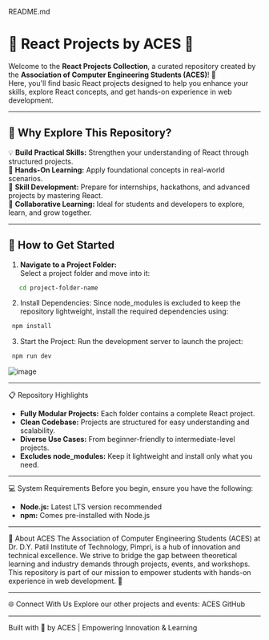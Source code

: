 README.md
# 🌟 React Projects by ACES 🚀  
Welcome to the **React Projects Collection**, a curated repository created by the **Association of Computer Engineering Students (ACES)**! 🎉  
Here, you'll find basic React projects designed to help you enhance your skills, explore React concepts, and get hands-on experience in web development.

---

## 🌟 Why Explore This Repository?  

💡 **Build Practical Skills:** Strengthen your understanding of React through structured projects.  
🎯 **Hands-On Learning:** Apply foundational concepts in real-world scenarios.  
🌟 **Skill Development:** Prepare for internships, hackathons, and advanced projects by mastering React.  
🤝 **Collaborative Learning:** Ideal for students and developers to explore, learn, and grow together.  

---

## 🚀 How to Get Started  

1. **Navigate to a Project Folder:**  
   Select a project folder and move into it:
   
```bash
   cd project-folder-name
```
2.	Install Dependencies:
Since node_modules is excluded to keep the repository lightweight, install the required dependencies using:
``` bash
 npm install
```
3.	Start the Project:
Run the development server to launch the project:
``` bash
 npm run dev
```



![image](https://github.com/user-attachments/assets/a5e2f4c8-c7f4-4869-a454-33351e12d8c9)

________________________________________
📋 Repository Highlights
-	**Fully Modular Projects:** Each folder contains a complete React project.
-	**Clean Codebase:** Projects are structured for easy understanding and scalability.
-	**Diverse Use Cases:** From beginner-friendly to intermediate-level projects.
-	**Excludes node_modules:** Keep it lightweight and install only what you need.
________________________________________
💻 System Requirements
Before you begin, ensure you have the following:
-	**Node.js:** Latest LTS version recommended
-	**npm:** Comes pre-installed with Node.js
________________________________________
🌟 About ACES
The Association of Computer Engineering Students (ACES) at Dr. D.Y. Patil Institute of Technology, Pimpri, is a hub of innovation and technical excellence.
We strive to bridge the gap between theoretical learning and industry demands through projects, events, and workshops.
This repository is part of our mission to empower students with hands-on experience in web development. 🚀
________________________________________
🌐 Connect With Us
Explore our other projects and events:
ACES GitHub
________________________________________
Built with 💖 by ACES | Empowering Innovation & Learning

